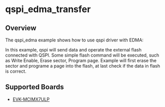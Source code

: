 # qspi_edma_transfer

## Overview
The qspi_edma example shows how to use qspi driver with EDMA:

In this example, qspi will send data and operate the external flash connected with QSPI. Some simple flash command will
be executed, such as Write Enable, Erase sector, Program page.
Example will first erase the sector and programe a page into the flash, at last check if the data in flash is correct.

## Supported Boards
- [EVK-MCIMX7ULP](../../../_boards/evkmcimx7ulp/driver_examples/qspi/edma_transfer/example_board_readme.md)
